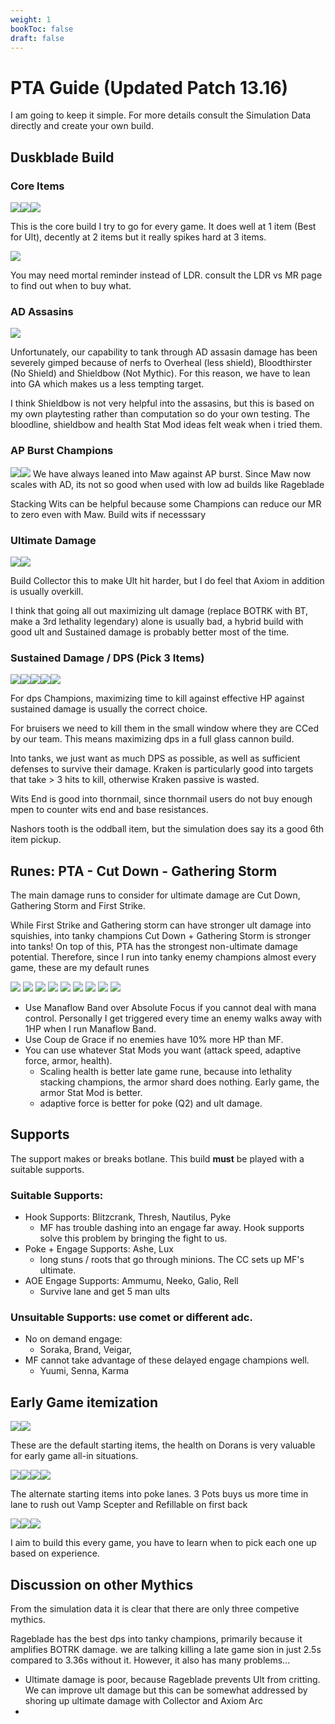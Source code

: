 ```yaml
---
weight: 1
bookToc: false
draft: false
---
```


# PTA Guide (Updated Patch 13.16)
I am going to keep it simple. For more details consult the Simulation Data directly and create your own build.


## Duskblade Build


### Core Items

![](/item/7002.png)![](/item/3153.png)![](/item/3036.png)

This is the core build I try to go for every game. It does well at 1 item (Best for Ult), decently at 2 items but it really spikes hard at 3 items. 

![](/item/3033.png)

You may need mortal reminder instead of LDR. consult the LDR vs MR page to find out when to buy what.

### AD Assasins

![](/item/3026.png)

Unfortunately, our capability to tank through AD assasin damage has been severely gimped because of nerfs to Overheal (less shield), Bloodthirster (No Shield) and Shieldbow (Not Mythic). For this reason, we have to lean into GA which makes us a less tempting target.

I think Shieldbow is not very helpful into the assasins, but this is based on my own playtesting rather than computation so do your own testing. The bloodline, shieldbow and health Stat Mod ideas felt weak when i tried them.

### AP Burst Champions
![](/item/3156.png)![](/item/3091.png)
We have always leaned into Maw against AP burst. Since Maw now scales with AD, its not so good when used with low ad builds like Rageblade

Stacking Wits can be helpful because some Champions can reduce our MR to zero even with Maw. Build wits if necesssary

### Ultimate Damage
![](/item/6676.png)![](/item/6696.png)

Build Collector this to make Ult hit harder, but I do feel that Axiom in addition is usually overkill. 

I think that going all out maximizing ult damage (replace BOTRK with BT, make a 3rd lethality legendary) alone is usually bad, a hybrid build with good ult and Sustained damage is probably better most of the time.

### Sustained Damage / DPS (Pick 3 Items)

![](/item/6672.png)![](/item/3091.png)![](/item/6676.png)![](/item/3115.png)![](/item/3087.png)

For dps Champions, maximizing time to kill against effective HP against sustained damage is usually the correct choice. 

For bruisers we need to kill them in the small window where they are CCed by our team. This means maximizing dps in a full glass cannon build.

Into tanks, we just want as much DPS as possible, as well as sufficient defenses to survive their damage. Kraken is particularly good into targets that take > 3 hits to kill, otherwise Kraken passive is wasted.

Wits End is good into thornmail, since thornmail users do not buy enough mpen to counter wits end and base resistances.

Nashors tooth is the oddball item, but the simulation does say its a good 6th item pickup.



## Runes: PTA - Cut Down - Gathering Storm
The main damage runs to consider for ultimate damage are Cut Down, Gathering Storm and First Strike.

While First Strike and Gathering storm can have stronger ult damage into squishies, into tanky champions Cut Down + Gathering Storm is stronger into tanks! On top of this, PTA has the strongest non-ultimate damage potential. Therefore, since I run into tanky enemy champions almost every game, these are my default runes

![](/Styles/Precision/PressTheAttack/PressTheAttack.png)
![](/Styles/Precision/Overheal.png)
![](/Styles/Precision/LegendAlacrity/LegendAlacrity.png)
![](/Styles/Precision/CutDown/CutDown.png)
![](/Styles/Sorcery/AbsoluteFocus/AbsoluteFocus.png)
![](/Styles/Sorcery/GatheringStorm/GatheringStorm.png)
![](/StatMods/StatModsAdaptiveForceIcon.png)
![](/StatMods/StatModsAdaptiveForceIcon.png)
![](/StatMods/StatModsHealthScalingIcon.png)
<!-- ![](/StatMods/StatModsAttackSpeedIcon.png) -->

- Use Manaflow Band over Absolute Focus if you cannot deal with mana control. Personally I get triggered every time an enemy walks away with 1HP when I run Manaflow Band.
- Use Coup de Grace if no enemies have 10% more HP than MF.
- You can use whatever Stat Mods you want (attack speed, adaptive force, armor, health). 
	- Scaling health is better late game rune, because into lethality stacking champions, the armor shard does nothing. Early game, the armor Stat Mod is better.
	- adaptive force is better for poke (Q2) and ult damage.


## Supports
The support makes or breaks botlane. This build **must** be played with a suitable supports.

### Suitable Supports:
- Hook Supports: Blitzcrank, Thresh, Nautilus, Pyke
	- MF has trouble dashing into an engage far away. Hook supports solve this problem by bringing the fight to us. 
- Poke + Engage Supports: Ashe, Lux
	- long stuns / roots that go through minions. The CC sets up MF's ultimate. 
- AOE Engage Supports: Ammumu, Neeko, Galio, Rell
	- Survive lane and get 5 man ults

### Unsuitable Supports: use comet or different adc.
- No on demand engage:
	- Soraka, Brand, Veigar,
- MF cannot take advantage of these delayed engage champions well.
	- Yuumi, Senna, Karma


## Early Game itemization
![](/item/1055.png)![](/item/2003.png)

These are the default starting items, the health on Dorans is very valuable for early game all-in situations.

![](/item/1036.png)![](/item/2003.png)![](/item/2003.png)![](/item/2003.png)

The alternate starting items into poke lanes. 3 Pots buys us more time in lane to rush out Vamp Scepter and Refillable on first back

![](/item/1053.png)![](/item/1083.png)![](/item/1001.png)

I aim to build this every game, you have to learn when to pick each one up based on experience.

## Discussion on other Mythics

From the simulation data it is clear that there are only three competive mythics. 

Rageblade has the best dps into tanky champions, primarily because it amplifies BOTRK damage. we are talking killing a late game sion in just 2.5s compared to 3.36s without it. However, it also has many problems...
- Ultimate damage is poor, because Rageblade prevents Ult from critting. We can improve ult damage but this can be somewhat addressed by shoring up ultimate damage with Collector and Axiom Arc 
- 